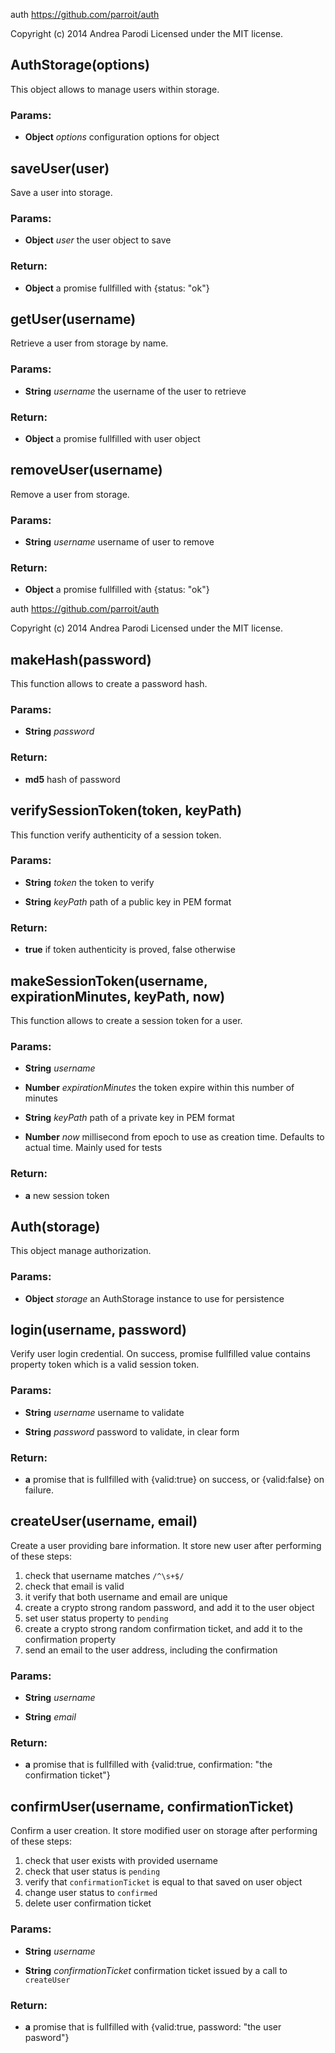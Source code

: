 

<!-- Start lib/auth-storage.js -->

auth
https://github.com/parroit/auth

Copyright (c) 2014 Andrea Parodi
Licensed under the MIT license.

## AuthStorage(options)

This object allows to manage users
within storage.

### Params: 

* **Object** *options* configuration options for object

## saveUser(user)

Save a user into storage.

### Params: 

* **Object** *user* the user object to save

### Return:

* **Object** a promise fullfilled with {status: &quot;ok&quot;}

## getUser(username)

Retrieve a user from storage by name.

### Params: 

* **String** *username* the username of the user to retrieve

### Return:

* **Object** a promise fullfilled with user object

## removeUser(username)

Remove a user from storage.

### Params: 

* **String** *username* username of user to remove

### Return:

* **Object** a promise fullfilled with {status: &quot;ok&quot;}

<!-- End lib/auth-storage.js -->

<!-- Start lib/auth.js -->

auth
https://github.com/parroit/auth

Copyright (c) 2014 Andrea Parodi
Licensed under the MIT license.

## makeHash(password)

This function allows to create a password hash.

### Params: 

* **String** *password* 

### Return:

* **md5** hash of password

## verifySessionToken(token, keyPath)

This function verify authenticity of a session token.

### Params: 

* **String** *token* the token to verify

* **String** *keyPath* path of a public key in PEM format

### Return:

* **true** if token authenticity is proved, false otherwise

## makeSessionToken(username, expirationMinutes, keyPath, now)

This function allows to create a session token for a user.

### Params: 

* **String** *username* 

* **Number** *expirationMinutes* the token expire within this number of minutes

* **String** *keyPath* path of a private key in PEM format

* **Number** *now* millisecond from epoch to use as creation time. Defaults to actual time. Mainly used for tests

### Return:

* **a** new session token

## Auth(storage)

This object manage authorization.

### Params: 

* **Object** *storage* an AuthStorage instance to use for persistence

## login(username, password)

Verify user login credential.
On success, promise fullfilled value contains property token
which is a valid session token.

### Params: 

* **String** *username* username to validate

* **String** *password* password to validate, in clear form

### Return:

* **a** promise that is fullfilled with {valid:true} on success, or {valid:false} on failure.

## createUser(username, email)

Create a user providing bare information.
It store new user after performing of these steps:

1. check that username matches `/^\s+$/`
2. check that email is valid
3. it verify that both username and email are unique
4. create a crypto strong random password, and add it to the user object
5. set user status property to `pending`
6. create a crypto strong random confirmation ticket, and add it to the confirmation property
7. send an email to the user address, including the confirmation

### Params: 

* **String** *username* 

* **String** *email* 

### Return:

* **a** promise that is fullfilled with {valid:true, confirmation: &quot;the confirmation ticket&quot;}

## confirmUser(username, confirmationTicket)

Confirm a user creation.
It store modified user on storage after performing of these steps:

1. check that user exists with provided username
2. check that user status is `pending`
3. verify that `confirmationTicket` is equal to that saved on user object
4. change user status to `confirmed`
5. delete user confirmation ticket

### Params: 

* **String** *username* 

* **String** *confirmationTicket* confirmation ticket issued by a call to `createUser`

### Return:

* **a** promise that is fullfilled with {valid:true, password: &quot;the user pasword&quot;}

<!-- End lib/auth.js -->

